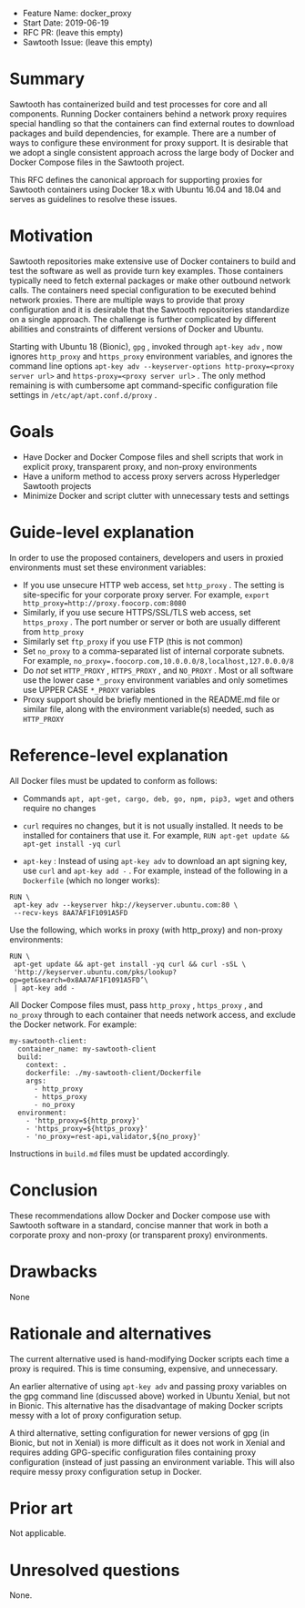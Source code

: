 - Feature Name: docker_proxy
- Start Date: 2019-06-19
- RFC PR: (leave this empty)
- Sawtooth Issue: (leave this empty)

# Summary
[summary]: #summary

Sawtooth has containerized build and test processes for core and all components. Running Docker
containers behind a network proxy requires special handling so that the containers can find
external routes to download packages and build dependencies, for example. There are a number of
ways to configure these environment for proxy support. It is desirable that we adopt a single
consistent approach across the large body of Docker and Docker Compose files in the Sawtooth
project.

This RFC defines the canonical approach for supporting proxies for Sawtooth containers using
Docker 18.x with Ubuntu 16.04 and 18.04 and serves as guidelines to resolve these issues.

# Motivation
[motivation]: #motivation

Sawtooth repositories make extensive use of Docker containers to build and test the software as
well as provide turn key examples. Those containers typically need to fetch external packages or
make other outbound network calls. The containers need special configuration to be executed behind
network proxies. There are multiple ways to provide that proxy configuration and it is desirable
that the Sawtooth repositories standardize on a single approach. The challenge is further
complicated by different abilities and constraints of different versions of Docker and Ubuntu.

Starting with Ubuntu 18 (Bionic), `gpg` , invoked through `apt-key adv` , now ignores `http_proxy`
and `https_proxy` environment variables, and ignores the command line options
`apt-key adv --keyserver-options http-proxy=<proxy server url>`
and `https-proxy=<proxy server url>` . The only method remaining is with cumbersome
apt command-specific configuration file settings in `/etc/apt/apt.conf.d/proxy` .


# Goals
[goals]: #goals

* Have Docker and Docker Compose files and shell scripts that work in explicit proxy,
  transparent proxy, and non-proxy environments
* Have a uniform method to access proxy servers across Hyperledger Sawtooth projects
* Minimize Docker and script clutter with unnecessary tests and settings

# Guide-level explanation
[guide-level-explanation]: #guide-level-explanation

In order to use the proposed containers, developers and users in proxied environments must set
these environment variables:

* If you use unsecure HTTP web access, set `http_proxy` . The setting is site-specific for your
  corporate proxy server. For example,
  `export http_proxy=http://proxy.foocorp.com:8080`
* Similarly, if you use secure HTTPS/SSL/TLS web access, set `https_proxy` . The port number or
  server or both are usually different from `http_proxy`
* Similarly set `ftp_proxy` if you use FTP (this is not common)
* Set `no_proxy` to a comma-separated list of internal corporate subnets. For example,
  `no_proxy=.foocorp.com,10.0.0.0/8,localhost,127.0.0.0/8`
* Do *not* set `HTTP_PROXY` , `HTTPS_PROXY` , and `NO_PROXY` . Most or all software use the
  lower case `*_proxy` environment variables and only sometimes use UPPER CASE `*_PROXY` variables
* Proxy support should be briefly mentioned in the README.md file or similar file, along with the
  environment variable(s) needed, such as `HTTP_PROXY`

# Reference-level explanation
[reference-level-explanation]: #reference-level-explanation

All Docker files must be updated to conform as follows:
* Commands `apt, apt-get, cargo, deb, go, npm, pip3, wget` and others require no changes
* `curl` requires no changes, but it is not usually installed. It needs to be installed for
  containers that use it. For example,
  `RUN apt-get update && apt-get install -yq curl `

* `apt-key` : Instead of using `apt-key adv` to download an apt signing key, use `curl` and
  `apt-key add -` . For example, instead of the following in a `Dockerfile` (which no longer
  works):

```
RUN \
 apt-key adv --keyserver hkp://keyserver.ubuntu.com:80 \
 --recv-keys 8AA7AF1F1091A5FD
```

Use the following, which works in proxy (with http_proxy) and non-proxy environments:

```
RUN \
 apt-get update && apt-get install -yq curl && curl -sSL \
 'http://keyserver.ubuntu.com/pks/lookup?op=get&search=0x8AA7AF1F1091A5FD’\
 | apt-key add -
```

All Docker Compose files must, pass `http_proxy` , `https_proxy` , and `no_proxy` through to each
container that needs network access, and exclude the Docker network. For example:

```
my-sawtooth-client:
  container_name: my-sawtooth-client
  build:
    context: .
    dockerfile: ./my-sawtooth-client/Dockerfile
    args:
      - http_proxy
      - https_proxy
      - no_proxy
  environment:
    - 'http_proxy=${http_proxy}'
    - 'https_proxy=${https_proxy}'
    - 'no_proxy=rest-api,validator,${no_proxy}'
```

Instructions in `build.md` files must be updated accordingly. 

# Conclusion
[conclusion]: #conclusion

These recommendations allow Docker and Docker compose use with Sawtooth software in a standard,
concise manner that work in both a corporate proxy and non-proxy (or transparent proxy)
environments.

# Drawbacks
[drawbacks]: #drawbacks

None

# Rationale and alternatives
[alternatives]: #alternatives

The current alternative used is hand-modifying Docker scripts each time a proxy is required.
This is time consuming, expensive, and unnecessary. 

An earlier alternative of using `apt-key adv` and passing proxy variables on the gpg command line
(discussed above) worked in Ubuntu Xenial, but not in Bionic. This alternative has the
disadvantage of making Docker scripts messy with a lot of proxy configuration setup.

A third alternative, setting configuration for newer versions of gpg (in Bionic, but not in
Xenial) is more difficult as it does not work in Xenial and requires adding GPG-specific
configuration files containing proxy configuration (instead of just passing an environment
variable. This will also require messy proxy configuration setup in Docker.


# Prior art
[prior-art]: #prior-art

Not applicable.

# Unresolved questions
[unresolved]: #unresolved-questions

None.
